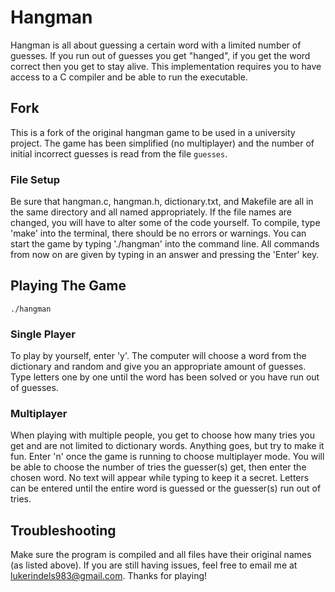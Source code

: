 # Hangman

Hangman is all about guessing a certain word with a limited number of
guesses. If you run out of guesses you get "hanged", if you get the word
correct then you get to stay alive. This implementation requires you to
have access to a C compiler and be able to run the executable. 

## Fork

This is a fork of the original hangman game to be used in a university
project. The game has been simplified (no multiplayer) and the number of
initial incorrect guesses is read from the file `guesses`.

### File Setup

Be sure that hangman.c, hangman.h, dictionary.txt, and Makefile are all in
the same directory and all named appropriately. If the file names are
changed, you will have to alter some of the code yourself. To compile,
type 'make' into the terminal, there should be no errors or warnings.
You can start the game by typing './hangman' into the command line. All
commands from now on are given by typing in an answer and pressing the
'Enter' key.

## Playing The Game

```
./hangman
```

### Single Player

To play by yourself, enter 'y'. The computer will choose a word from 
the dictionary and random and give you an appropriate amount of
guesses. Type letters one by one until the word has been solved or
you have run out of guesses.

### Multiplayer

When playing with multiple people, you get to choose how many tries you
get and are not limited to dictionary words. Anything goes, but try to 
make it fun. Enter 'n' once the game is running to choose multiplayer
mode. You will be able to choose the number of tries the guesser(s) 
get, then enter the chosen word. No text will appear while typing to 
keep it a secret. Letters can be entered until the entire word is 
guessed or the guesser(s) run out of tries.

## Troubleshooting

Make sure the program is compiled and all files have their original
names (as listed above). If you are still having issues, feel free to
email me at lukerindels983@gmail.com. Thanks for playing!
